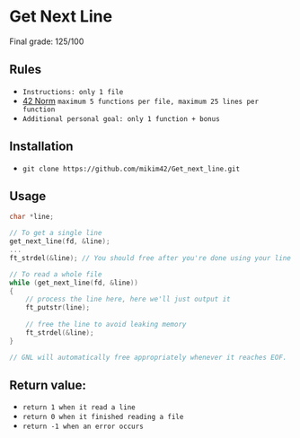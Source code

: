 # Get Next Line
Final grade: 125/100

## Rules

* `Instructions: only 1 file`
* [42 Norm](https://cdn.intra.42.fr/pdf/pdf/960/norme.en.pdf) `maximum 5 functions per file, maximum 25 lines per function`
* `Additional personal goal: only 1 function + bonus`

## Installation

* `git clone https://github.com/mikim42/Get_next_line.git`

## Usage
```c
char *line;

// To get a single line
get_next_line(fd, &line);
...
ft_strdel(&line); // You should free after you're done using your line

// To read a whole file
while (get_next_line(fd, &line))
{
	// process the line here, here we'll just output it
	ft_putstr(line);
	
	// free the line to avoid leaking memory
	ft_strdel(&line);
}

// GNL will automatically free appropriately whenever it reaches EOF.
```

## Return value:
* `return 1 when it read a line`
* `return 0 when it finished reading a file`
* `return -1 when an error occurs`
